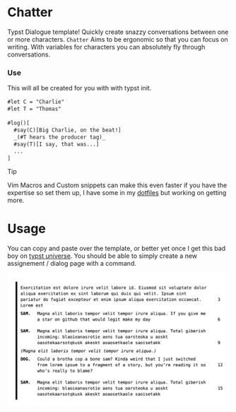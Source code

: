 # Chatter
Typst Dialogue template! Quickly create snazzy conversations between one or
more characters. `Chatter` Aims to be ergonomic so that you can focus on
writing. With variables for characters you can absolutely fly through
conversations.  

### Use 
This will all be created for you with with typst init. 

```typ
#let C = "Charlie"
#let T = "Thomas"

#log()[
  #say(C)[Big Charlie, on the beat!]
  _(#T hears the producer tag)_
  #say(T)[I say, that was...]
  ...
]
```
> [!TIP]
> Vim Macros and Custom snippets can make this even faster if you have the
> expertise so set them up, I have some in my
> [dotfiles](https://github.com/sylvanfranklin/.config) but working on getting
> more.

# Usage
You can copy and paste over the template, or better yet once I get this bad boy
on [typst universe](https://typst.app/universe/). You should be able to simply
create a new assignement / dialog page with a command.
<!-- ```sh -->
<!-- typst init @preview/chatter:0.1.0 -->
<!-- ``` -->
<!---->
![](thumbnail.png)
